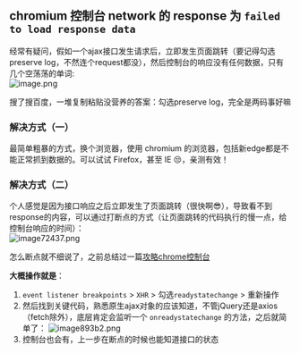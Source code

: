 ## chromium 控制台 network 的 response 为 `failed to load response data`
经常有疑问，假如一个ajax接口发生请求后，立即发生页面跳转（要记得勾选preserve log，不然连个request都没），然后控制台的响应没有任何数据，只有几个空荡荡的单词:  
![image.png](https://img.lihx.top/images/2021/01/18/image.png)

搜了搜百度，一堆复制粘贴没营养的答案：勾选preserve log，完全是两码事好嘛

### 解决方式（一）
最简单粗暴的方式，换个浏览器，使用 chromium 的浏览器，包括新edge都是不能正常抓到数据的。可以试试 Firefox，甚至 IE 😒，亲测有效！

### 解决方式（二）
个人感觉是因为接口响应之后立即发生了页面跳转（很快啊😎），导致看不到response的内容，可以通过打断点的方式（让页面跳转的代码执行的慢一点，给控制台响应的时间）：  
![image72437.png](https://img.lihx.top/images/2021/01/18/image72437.png)

怎么断点就不细说了，之前总结过一篇[攻略chrome控制台](https://justwe7.github.io/blog/%E5%9F%BA%E7%A1%80%E6%A6%82%E5%BF%B5/%E6%94%BB%E7%95%A5chrome%E6%8E%A7%E5%88%B6%E5%8F%B0.html#%E6%96%AD%E7%82%B9%E7%9A%84%E9%9D%A2%E6%9D%BF)

**大概操作就是**：  
1. `event listener breakpoints` > `XHR` > 勾选`readystatechange` > 重新操作
2. 然后找到关键代码，熟悉原生ajax对象的应该知道，不管jQuery还是axios（fetch除外），底层肯定会监听一个 `onreadystatechange` 的方法，之后就简单了： ![image893b2.png](https://img.lihx.top/images/2021/01/18/image893b2.png)
3. 控制台也会有，上一步在断点的时候也能知道接口的状态

